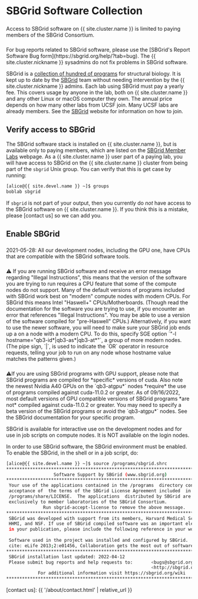 # SBGrid Software Collection

<div class="alert alert-warning" role="alert" style="margin-top: 3ex" markdown="1">
Access to SBGrid software on {{ site.cluster.name }} is limited to paying members of the SBGrid Consortium.
</div>

<div class="alert alert-warning" role="alert" style="margin-top: 3ex" markdown="1">
For bug reports related to SBGrid software, please use the
[SBGrid's Report Software Bug form](https://sbgrid.org/help/?tab=bug).
The {{ site.cluster.nickname }} sysadmins do not fix problems in SBGrid software.
</div>

SBGrid is a [collection of hundred of programs](https://sbgrid.org/software/)
for structural biology.  It is kept up to date by the [SBGrid] team
without needing intervention by the {{ site.cluster.nickname }} admins.
Each lab using SBGrid must pay a yearly fee. This covers usage by anyone
in the lab, both on {{ site.cluster.name }} and any other Linux or macOS
computer they own. The annual price depends on how many other labs from
UCSF join. Many UCSF labs are already members.
See the [SBGrid] website for information on how to join.


## Verify access to SBGrid

The SBGrid software stack is installed on {{ site.cluster.name }}, but
is available only to paying members, which are listed on the
[SBGrid Member Labs] webpage.  As a {{ site.cluster.name }} user part
of a paying lab, you will have access to SBGrid on the
{{ site.cluster.name }} cluster from being part of the `sbgrid` Unix
group.  You can verify that this is get case by running:

<!-- code-block label="groups" -->
```sh
[alice@{{ site.devel.name }} ~]$ groups
boblab sbgrid
```

If `sbgrid` is not part of your output, then you currently do _not_
have access to the SBGrid software on {{ site.cluster.name }}.  If you
think this is a mistake, please [contact us] so we can add you.


## Enable SBGrid

<div class="alert alert-info" role="alert" style="margin-top: 3ex" markdown="1">
2021-05-28: All our development nodes, including the GPU one, have
CPUs that are compatible with the SBGrid software tools.
</div>

<div class="alert alert-warning" role="alert" style="margin-top: 3ex" markdown="1">
<span>⚠️</span> If you are running SBGrid software and receive an error
message regarding "Illegal Instructions", this means that the version
of the software you are trying to run requires a CPU feature that some
of the compute nodes do not support. Many of the default versions of
programs included with SBGrid work best on "modern" compute nodes with
modern CPUs. For SBGrid this means Intel "Haswell+"
CPUs/Motherboards. (Though read the documentation for the software you
are trying to use, if you encounter an error that references "Illegal
Instructions". You may be able to use a version of the software
compiled for "pre-Haswell" CPUs.)  Alternatively, if you want to use
the newer software, you will need to make sure your SBGrid job ends up
a on a node with a modern CPU. To do this, specify SGE option
`"-l hostname="qb3-id*|qb3-as*|qb3-at*"`, a group of
more modern nodes. (The pipe sign, `|`, is used to indicate
the `OR` operator in resource requests, telling your job to
run on any node whose hostname value matches the patterns given.)
</div>

<div class="alert alert-warning" role="alert" style="margin-top: 3ex" markdown="1">
<span>⚠️</span>If you are using SBGrid programs with GPU support, please note that SBGrid programs are compiled for *specific* versions of cuda. Also note the newest Nvidia A40 GPUs on the `qb3-atgpu*` nodes *require* the use of programs compiled against cuda-11.0.2 or greater. As of 09/16/2022, most default versions of GPU compatible versions of SBGrid programs *are not* compiled against cuda-11.0.2 or greater. You may need to specify a beta version of the SBGrid programs or avoid the `qb3-atgpu*` nodes. See the SBGrid documentation for your specific program.
</div>

SBGrid is available for interactive use on the development nodes and for use in job scripts on compute nodes. It is NOT available on the login nodes.

In order to use SBGrid software, the SBGrid environment must be
enabled.  To enable the SBGrid, in the shell or in a job script, do:

<!-- code-block label="sbgrid" -->
```sh
[alice@{{ site.devel.name }} ~]$ source /programs/sbgrid.shrc
********************************************************************************
                  Software Support by SBGrid (www.sbgrid.org)
********************************************************************************
 Your use of the applications contained in the /programs  directory constitutes
 acceptance of  the terms of the SBGrid License Agreement included  in the file
 /programs/share/LICENSE.  The applications  distributed by SBGrid are licensed
 exclusively to member laboratories of the SBGrid Consortium.
              Run sbgrid-accept-license to remove the above message.  
********************************************************************************
 SBGrid was developed with support from its members, Harvard Medical School,    
 HHMI, and NSF. If use of SBGrid compiled software was an important element     
 in your publication, please include the following reference in your work:      
                                                                                
 Software used in the project was installed and configured by SBGrid.           
 cite: eLife 2013;2:e01456, Collaboration gets the most out of software.
********************************************************************************
 SBGrid installation last updated: 2022-04-12
 Please submit bug reports and help requests to:       <bugs@sbgrid.org>  or
                                                       <http://sbgrid.org/bugs>
            For additional information visit https://sbgrid.org/wiki
********************************************************************************
```


[SBGrid]: https://sbgrid.org/
[SBGrid Member Labs]: https://sbgrid.org/members/order/-institutions/
[contact us]: {{ '/about/contact.html' | relative_url }}

<style>
dt {
  margin-top: 1ex;
}
</style>  
